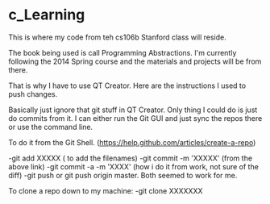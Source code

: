 c_Learning
==========

This is where my code from teh cs106b Stanford class will reside. 

The book being used is call Programming Abstractions. I'm currently following the 2014 Spring course and the materials and projects will be from there. 

That is why I have to use QT Creator. Here are the instructions I used to push changes. 

Basically just ignore that git stuff in QT Creator. Only thing I could do is just do commits from it. I can either run the Git GUI and just sync the repos there or use the command line. 

To do it from the Git Shell. (https://help.github.com/articles/create-a-repo)

-git add XXXXX  ( to add the filenames)
-git commit -m 'XXXXX'  (from the above link)
-git commit -a -m 'XXXX' (how i do it from work, not sure of the diff)
-git push  or git push origin master. Both seemed to work for me. 


To clone a repo down to my machine:
-git clone XXXXXXX 
